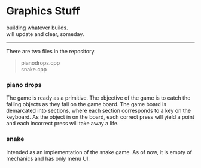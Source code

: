 # Graphics Stuff

building whatever builds. </br>
will update and clear, someday.</br>

---

There are two files in the repository.
> pianodrops.cpp </br>
> snake.cpp

### piano drops 
The game is ready as a primitive. The objective of the game is to catch the falling objects as they fall on the game board. The game board is demarcated into sections, where each section corresponds to a key on the keyboard. As the object in on the board, each correct press will yield a point and each incorrect press will take away a life. 
 
### snake
Intended as an implementation of the snake game. As of now, it is empty of mechanics and has only menu UI.

